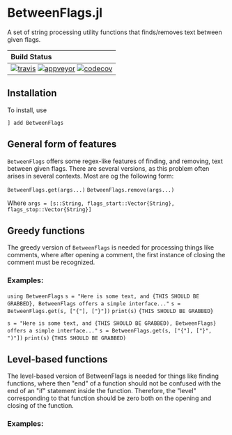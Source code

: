 # BetweenFlags.jl

A set of string processing utility functions that finds/removes text between given flags.

| **Build Status**                                                                                                     |
|:---------------------------------------------------------------------------------------------------------------------|
| [![travis][travis-img]][travis-url] [![appveyor][appveyor-img]][appveyor-url] [![codecov][codecov-img]][codecov-url] |

[travis-img]: https://travis-ci.org/charleskawczynski/BetweenFlags.jl.svg?branch=master
[travis-url]: https://travis-ci.org/charleskawczynski/BetweenFlags.jl

[appveyor-img]: https://ci.appveyor.com/api/projects/status/ca6lgtt9f8e42o4f?svg=true
[appveyor-url]: https://ci.appveyor.com/project/charleskawczynski/betweenflags-jl

[codecov-img]: https://codecov.io/gh/charleskawczynski/BetweenFlags.jl/branch/master/graph/badge.svg
[codecov-url]: https://codecov.io/gh/charleskawczynski/BetweenFlags.jl

## Installation

To install, use

`] add BetweenFlags`

## General form of features

`BetweenFlags` offers some regex-like features of finding,
and removing, text between given flags. There are several
versions, as this problem often arises in several contexts.
Most are og the following form:

`BetweenFlags.get(args...)`
`BetweenFlags.remove(args...)`
<!-- `BetweenFlags.replace(args...)` -->
<!-- `BetweenFlags.prepend(args...)` -->
<!-- `BetweenFlags.append(args...)` -->
Where
`args = [s::String, flags_start::Vector{String}, flags_stop::Vector{String}]`


## Greedy functions
  The greedy version of `BetweenFlags` is needed for processing
  things like comments, where after opening a comment, the first
  instance of closing the comment must be recognized.

###  Examples:

`using BetweenFlags`
`s = "Here is some text, and {THIS SHOULD BE GRABBED}, BetweenFlags offers a simple interface..."`
`s = BetweenFlags.get(s, ["{"], ["}"])`
`print(s)`
`{THIS SHOULD BE GRABBED}`

`s = "Here is some text, and {THIS SHOULD BE GRABBED), BetweenFlags} offers a simple interface..."`
`s = BetweenFlags.get(s, ["{"], ["}", ")"])`
`print(s)`
`{THIS SHOULD BE GRABBED)`


## Level-based functions
  The level-based version of BetweenFlags is needed for things
  like finding functions, where then "end" of a function should
  not be confused with the end of an "if" statement inside the
  function. Therefore, the "level" corresponding to that function
  should be zero both on the opening and closing of the function.

###  Examples:

